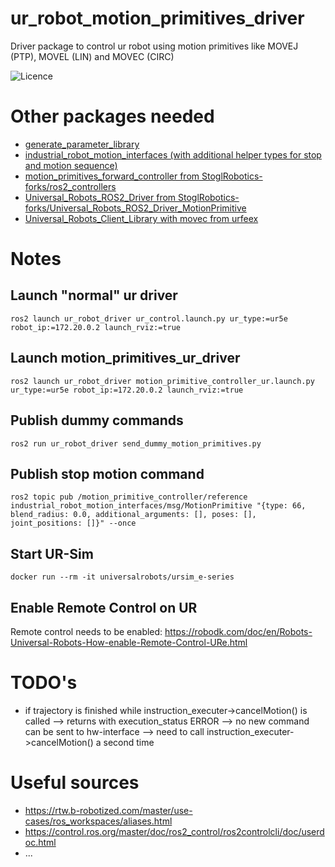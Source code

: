 ur_robot_motion_primitives_driver
==========================================

Driver package to control ur robot using motion primitives like MOVEJ (PTP), MOVEL (LIN) and MOVEC (CIRC)

![Licence](https://img.shields.io/badge/License-BSD-3-Clause-blue.svg)

# Other packages needed
- [generate_parameter_library](https://github.com/PickNikRobotics/generate_parameter_library)
- [industrial_robot_motion_interfaces (with additional helper types for stop and motion sequence)](https://github.com/StoglRobotics-forks/industrial_robot_motion_interfaces/tree/helper-types)
- [motion_primitives_forward_controller from StoglRobotics-forks/ros2_controllers](https://github.com/StoglRobotics-forks/ros2_controllers/tree/motion_primitive_forward_controller/motion_primitives_forward_controller)
- [Universal_Robots_ROS2_Driver from StoglRobotics-forks/Universal_Robots_ROS2_Driver_MotionPrimitive](https://github.com/StoglRobotics-forks/Universal_Robots_ROS2_Driver_MotionPrimitive)
- [Universal_Robots_Client_Library with movec from urfeex](https://github.com/urfeex/Universal_Robots_Client_Library/tree/movec_movep)
 

# Notes
## Launch "normal" ur driver
```
ros2 launch ur_robot_driver ur_control.launch.py ur_type:=ur5e robot_ip:=172.20.0.2 launch_rviz:=true
```
## Launch motion_primitives_ur_driver
```
ros2 launch ur_robot_driver motion_primitive_controller_ur.launch.py ur_type:=ur5e robot_ip:=172.20.0.2 launch_rviz:=true
```
## Publish dummy commands
```
ros2 run ur_robot_driver send_dummy_motion_primitives.py
```
## Publish stop motion command 
```
ros2 topic pub /motion_primitive_controller/reference industrial_robot_motion_interfaces/msg/MotionPrimitive "{type: 66, blend_radius: 0.0, additional_arguments: [], poses: [], joint_positions: []}" --once

```

## Start UR-Sim
```
docker run --rm -it universalrobots/ursim_e-series
```

## Enable Remote Control on UR
Remote control needs to be enabled:
https://robodk.com/doc/en/Robots-Universal-Robots-How-enable-Remote-Control-URe.html



# TODO's
- if trajectory is finished while instruction_executer->cancelMotion() is called --> returns with execution_status ERROR --> no new command can be sent to hw-interface --> need to call instruction_executer->cancelMotion() a second time

# Useful sources
- https://rtw.b-robotized.com/master/use-cases/ros_workspaces/aliases.html
- https://control.ros.org/master/doc/ros2_control/ros2controlcli/doc/userdoc.html
- ...